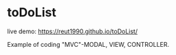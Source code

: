 # toDoList
live demo:
https://reut1990.github.io/toDoList/ 

Example of coding "MVC"-MODAL, VIEW, CONTROLLER.
